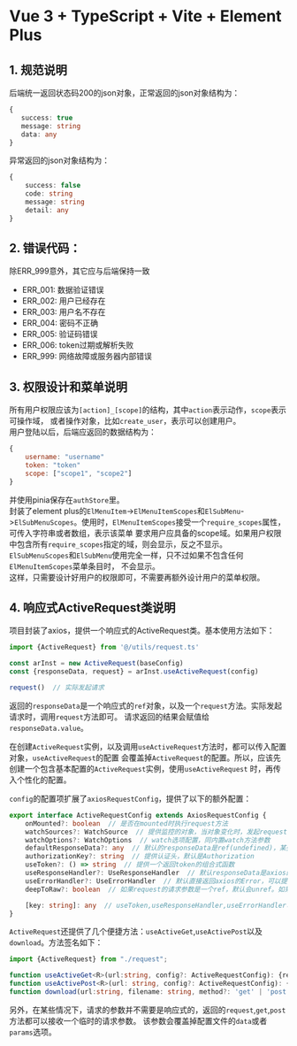# Vue 3 + TypeScript + Vite + Element Plus

## 1. 规范说明
后端统一返回状态码200的json对象，正常返回的json对象结构为：
```typescript
{
   success: true
   message: string
   data: any
}
```
异常返回的json对象结构为：
```typescript
{
    success: false
    code: string
    message: string
    detail: any
}
```

## 2. 错误代码：
除ERR_999意外，其它应与后端保持一致
- ERR_001: 数据验证错误
- ERR_002: 用户已经存在
- ERR_003: 用户名不存在
- ERR_004: 密码不正确
- ERR_005: 验证码错误
- ERR_006: token过期或解析失败
- ERR_999: 网络故障或服务器内部错误


## 3. 权限设计和菜单说明
所有用户权限应该为`[action]_[scope]`的结构，其中`action`表示动作，`scope`表示可操作域，
或者操作对象，比如`create_user`，表示可以创建用户。  
用户登陆以后，后端应返回的数据结构为：
```js
{
    username: "username"
    token: "token"
    scope: ["scope1", "scope2"]
}
```
并使用pinia保存在`authStore`里。  
封装了element plus的`ElMenuItem`->`ElMenuItemScopes`和`ElSubMenu`->`ElSubMenuScopes`。使用时，`ElMenuItemScopes`接受一个`require_scopes`属性，可传入字符串或者数组，表示该菜单
要求用户应具备的scope域。如果用户权限中包含所有`require_scopes`指定的域，则会显示，反之不显示。  
`ElSubMenuScopes`和`ElSubMenu`使用完全一样，只不过如果不包含任何`ElMenuItemScopes`菜单条目时，
不会显示。  
这样，只需要设计好用户的权限即可，不需要再额外设计用户的菜单权限。

## 4. 响应式ActiveRequest类说明
项目封装了axios，提供一个响应式的ActiveRequest类。基本使用方法如下：
```typescript
import {ActiveRequest} from '@/utils/request.ts'

const arInst = new ActiveRequest(baseConfig)
const {responseData, request} = arInst.useActiveRequest(config)

request()  // 实际发起请求
```
返回的`responseData`是一个响应式的`ref`对象，以及一个`request`方法。实际发起请求时，调用`request`方法即可。
请求返回的结果会赋值给`responseData.value`。

在创建`ActiveRequest`实例，以及调用`useActiveRequest`方法时，都可以传入配置对象，`useActiveRequest`的配置
会覆盖掉`ActiveRequest`的配置。所以，应该先创建一个包含基本配置的`ActiveRequest`实例，使用`useActiveRequest`
时，再传入个性化的配置。

`config`的配置项扩展了`axiosRequestConfig`，提供了以下的额外配置：
```typescript
export interface ActiveRequestConfig extends AxiosRequestConfig {
    onMounted?: boolean  // 是否在mounted时执行request方法
    watchSources?: WatchSource  // 提供监控的对象，当对象变化时，发起request请求，watchSource同内置watch方法参数
    watchOptions?: WatchOptions  // watch选项配置，同内置watch方法参数
    defaultResponseData?: any  // 默认的responseData是ref(undefined)，某些情况下需要提供一个默认值
    authorizationKey?: string  // 提供认证头，默认是Authorization
    useToken?: () => string  // 提供一个返回token的组合式函数
    useResponseHandler?: UseResponseHandler  // 默认responseData是axios的response.data，如果要额外处理，可以传入一个useResponseHandler的组合式函数
    useErrorHandler?: UseErrorHandler  // 默认直接返回axios的Error，可以提供一个useErrorHandler的组合式函数
    deepToRaw?: boolean  // 如果request的请求参数是一个ref，默认会unref。如果要深度将参数转化为普通值，该项设置为True

    [key: string]: any  // useToken,useResponseHandler,useErrorHandler可能会添加新的配置
}
```
`ActiveRequest`还提供了几个便捷方法：`useActiveGet`,`useActivePost`以及`download`。方法签名如下：

```typescript
import {ActiveRequest} from "./request";

function useActiveGet<R>(url:string, config?: ActiveRequestConfig): {responseData: R, get} {}
function useActivePost<R>(url: string, config?: ActiveRequestConfig): {responseData: R, post} {}
function download(url:string, filename: string, method?: 'get' | 'post', dataOrParams?: any): void {}
```
另外，在某些情况下，请求的参数并不需要是响应式的，返回的`request`,`get`,`post`方法都可以接收一个临时的请求参数。
该参数会覆盖掉配置文件的`data`或者`params`选项。

